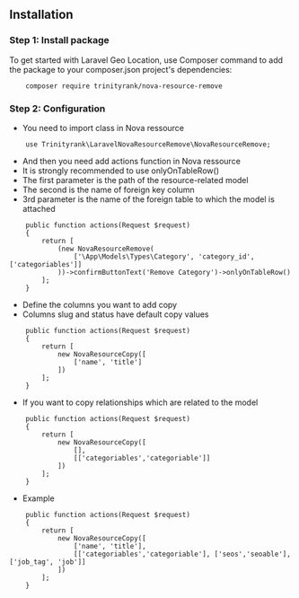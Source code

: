 ## Installation

### Step 1: Install package

To get started with Laravel Geo Location, use Composer command to add the package to your composer.json project's dependencies:

```shell
    composer require trinityrank/nova-resource-remove
```

### Step 2: Configuration

- You need to import class in Nova ressource

```shell
    use Trinityrank\LaravelNovaResourceRemove\NovaResourceRemove;
```

- And then you need add actions function in Nova ressource
- It is strongly recommended to use onlyOnTableRow()
- The first parameter is the path of the resource-related model
- The second is the name of foreign key column 
- 3rd parameter is the name of the foreign table to which the model is attached


```shell
    public function actions(Request $request)
    {
        return [
            (new NovaResourceRemove(
                ['\App\Models\Types\Category', 'category_id', ['categoriables']]
            ))->confirmButtonText('Remove Category')->onlyOnTableRow()
        ];
    }
```

- Define the columns you want to add copy 
- Columns slug and status have default copy values

```shell
    public function actions(Request $request)
    {
        return [
            new NovaResourceCopy([
                ['name', 'title']
            ]) 
        ];
    }
```

- If you want to copy relationships which are related to the model

```shell
    public function actions(Request $request)
    {
        return [
            new NovaResourceCopy([
                [],
                [['categoriables','categoriable']]
            ]) 
        ];
    }
```

- Example

```shell
    public function actions(Request $request)
    {
        return [
            new NovaResourceCopy([
                ['name', 'title'], 
                [['categoriables','categoriable'], ['seos','seoable'], ['job_tag', 'job']]
            ]) 
        ];
    }
```
